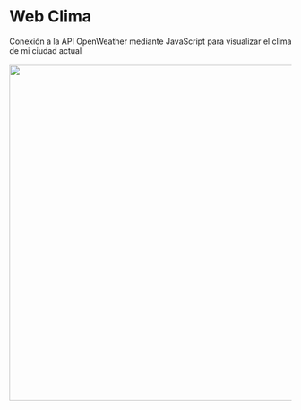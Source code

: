# Web Clima
Conexión a la API OpenWeather mediante JavaScript para visualizar el clima de mi ciudad actual
<br/>
<br/>
<img src="https://media.licdn.com/dms/image/D4E22AQEcMwY1AYMR7A/feedshare-shrink_800/0/1704228567759?e=1712793600&v=beta&t=3ctfWSOuR6kSVrRTNmhuCwrA-CWM5ZlSN4ZL9Hal62c" width="600"/>
